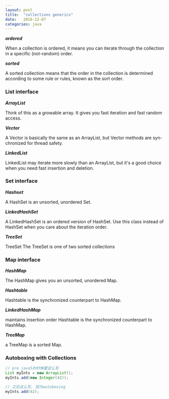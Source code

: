 ```yaml
---
layout: post
title:  "collections generics"
date:   2016-12-07
categories: java
---
```


***ordered***

When a collection is ordered, it means you can iterate through the collection in a specific (not-random) order. 

***sorted***

A sorted collection means that the order in the collection is determined according to some rule or rules, known as the sort order.

### List interface

***ArrayList***

Think of this as a growable array. It gives you fast iteration and fast random access. 

***Vector***

A Vector is basically the same as an ArrayList, but Vector methods are syn- chronized for thread safety.

***LinkedList***

LinkedList may iterate more slowly than an ArrayList, but it's a good choice when you need fast insertion and deletion.

### Set interface

***Hashset***

A HashSet is an unsorted, unordered Set.

***LinkedHashSet***

A LinkedHashSet is an ordered version of HashSet. Use this class instead of HashSet when you care about the iteration order.

***TreeSet***

TreeSet The TreeSet is one of two sorted collections 

### Map interface

***HashMap***

The HashMap gives you an unsorted, unordered Map. 

***Hashtable***

Hashtable is the synchronized counterpart to HashMap. 

***LinkedHashMap***

maintains insertion order
Hashtable is the synchronized counterpart to HashMap.

***TreeMap***

 a TreeMap is a sorted Map.

### Autoboxing with Collections

```java
// pre java5的时候要这么写
List myInts = new ArrayList();
myInts.add(new Integer(42));

// 之后这么写, 因为autoboxing
myInts.add(42);
```




